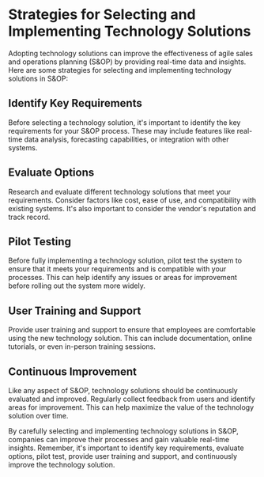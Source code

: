 Strategies for Selecting and Implementing Technology Solutions
=============================================================================================================================

Adopting technology solutions can improve the effectiveness of agile sales and operations planning (S&OP) by providing real-time data and insights. Here are some strategies for selecting and implementing technology solutions in S&OP:

Identify Key Requirements
-------------------------

Before selecting a technology solution, it's important to identify the key requirements for your S&OP process. These may include features like real-time data analysis, forecasting capabilities, or integration with other systems.

Evaluate Options
----------------

Research and evaluate different technology solutions that meet your requirements. Consider factors like cost, ease of use, and compatibility with existing systems. It's also important to consider the vendor's reputation and track record.

Pilot Testing
-------------

Before fully implementing a technology solution, pilot test the system to ensure that it meets your requirements and is compatible with your processes. This can help identify any issues or areas for improvement before rolling out the system more widely.

User Training and Support
-------------------------

Provide user training and support to ensure that employees are comfortable using the new technology solution. This can include documentation, online tutorials, or even in-person training sessions.

Continuous Improvement
----------------------

Like any aspect of S&OP, technology solutions should be continuously evaluated and improved. Regularly collect feedback from users and identify areas for improvement. This can help maximize the value of the technology solution over time.

By carefully selecting and implementing technology solutions in S&OP, companies can improve their processes and gain valuable real-time insights. Remember, it's important to identify key requirements, evaluate options, pilot test, provide user training and support, and continuously improve the technology solution.
